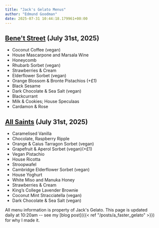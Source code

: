 ```yaml
---
title: "Jack's Gelato Menus"
author: "Edmund Goodman"
date: 2025-07-31 10:44:18.179961+00:00
---
```


## [Bene't Street](https://www.jacksgelato.com/bene-t-street-menu) (July 31st, 2025)

- Coconut Coffee (vegan)
- House Mascarpone and Marsala Wine
- Honeycomb
- Rhubarb Sorbet (vegan)
- Strawberries & Cream
- Elderflower Sorbet (vegan)
- Orange Blossom & Bronte Pistachios (+£1)
- Black Sesame
- Dark Chocolate & Sea Salt  (vegan)
- Blackcurrant
- Milk & Cookies; House Speculaas
- Cardamon & Rose


## [All Saints](https://www.jacksgelato.com/all-saints-menu) (July 31st, 2025)

- Caramelised Vanilla
- Chocolate, Raspberry Ripple
- Orange & Caius Tarragon Sorbet (vegan)
- Grapefruit & Aperol Sorbet (vegan)(+£1)
- Vegan Pistachio
- House Ricotta
- Stroopwafel
- Cambridge Elderflower Sorbet (vegan)
- House Yoghurt
- White Miso and Manuka Honey
- Strawberries & Cream
- King’s College Lavender Brownie
- Coconut Mint Stracciatella (vegan)
- Dark Chocolate & Sea Salt (vegan)

All menu information is property of Jack's Gelato. This page is
updated daily at 10:20am -- see my
[blog post]({{< ref "/posts/a_faster_gelato" >}}) for why I made it.
